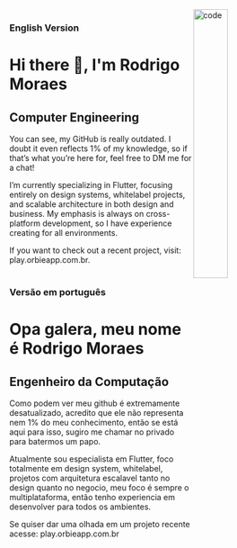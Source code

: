 
<img align="right" width="35%" src="https://media1.tenor.com/images/cd37fa49c983ac905df0016fd5b6a2ee/tenor.gif" alt="code" />

### English Version
# Hi there 👋, I'm Rodrigo Moraes
## Computer Engineering

You can see, my GitHub is really outdated. I doubt it even reflects 1% of my knowledge, so if that’s what you’re here for, feel free to DM me for a chat!

I’m currently specializing in Flutter, focusing entirely on design systems, whitelabel projects, and scalable architecture in both design and business. My emphasis is always on cross-platform development, so I have experience creating for all environments.

If you want to check out a recent project, visit: play.orbieapp.com.br.
#
#
#

### Versão em português
# Opa galera, meu nome é Rodrigo Moraes
## Engenheiro da Computação

Como podem ver meu github é extremamente desatualizado, acredito que ele não representa nem 1% do meu conhecimento, então se está aqui para isso, sugiro me chamar no privado para batermos um papo.

Atualmente sou especialista em Flutter, foco totalmente em design system, whitelabel, projetos com arquitetura escalavel tanto no design quanto no negocio, meu foco é sempre o multiplataforma, então tenho experiencia em desenvolver para todos os ambientes.

Se quiser dar uma olhada em um projeto recente acesse: play.orbieapp.com.br
